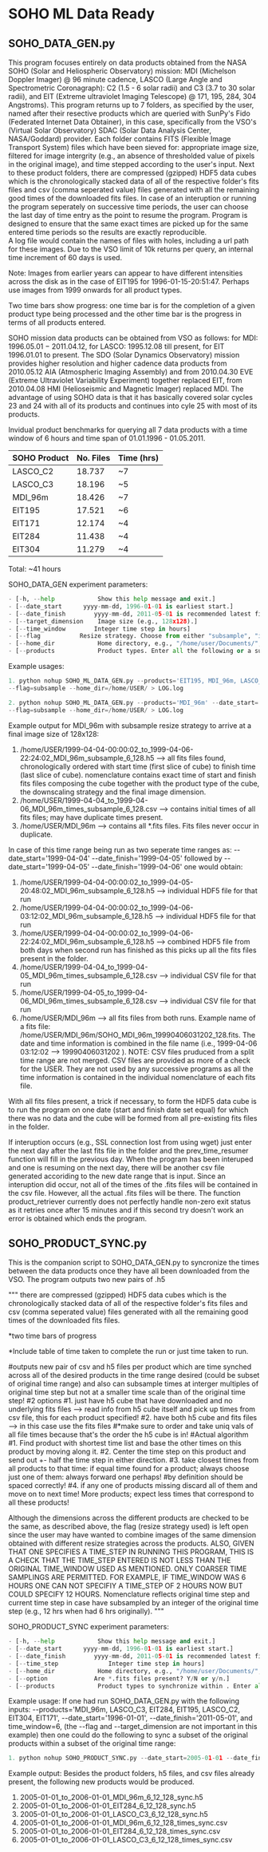 # SOHO ML Data Ready

## SOHO_DATA_GEN.py
This program focuses entirely on data products obtained from the NASA SOHO (Solar and Heliospheric Observatory) mission: MDI (Michelson Doppler Imager) @ 96 minute cadence, 
LASCO (Large Angle and Spectrometric Coronagraph): C2 (1.5 - 6 solar radii) and C3 (3.7 to 30 solar radii), and EIT (Extreme ultraviolet Imaging Telescope) @ 171, 195, 284, 304 Angstroms).
This program returns up to 7 folders, as specified by the user, named after their resective products which are queried with SunPy's Fido (Federated Internet Data Obtainer), in this case, specifically from the VSO's (Virtual Solar Observatory) SDAC (Solar Data Analysis Center, NASA/Goddard) provider. 
Each folder contains FITS (Flexible Image Transport System) files which have been sieved for: appropriate image size, filtered for image intergrity (e.g., an absence of thresholded value of pixels in the original image), and time stepped according to the user's input.
Next to these product folders, there are compressed (gzipped) HDF5 data cubes which is the chronologically stacked data of all of the respective folder's fits files and csv (comma seperated value) files generated with all the remaining good times of the downloaded fits files. 
In case of an interuption or running the program seperately on successive time periods, the user can choose the last day of time entry as the point to resume the program. 
Program is designed to ensure that the same exact times are picked up for the same entered time periods so the results are exactly reproducible.  
A log file would contain the names of files with holes, including a url path for these images. 
Due to the VSO limit of 10k returns per query, an internal time increment of 60 days is used. 

Note:
Images from earlier years can appear to have different intensities across the disk as in the case of EIT195 for 1996-01-15-20:51:47.
Perhaps use images from 1999 onwards for all product types.

Two time bars show progress: one time bar is for the completion of a given product type being processed and the other time bar is the progress in terms of all products entered.

SOHO mission data products can be obtained from VSO as follows: for MDI: 1996.05.01 − 2011.04.12, for LASCO: 1995.12.08 till present, for EIT 1996.01.01 to present. 
The SDO (Solar Dynamics Observatory) mission provides higher resolution and higher cadence data products from 2010.05.12 AIA (Atmospheric Imaging Assembly) and from 2010.04.30 EVE (Extreme Ultraviolet Variability Experiment) together replaced EIT, from 2010.04.08 HMI (Helioseismic and Magnetic Imager) replaced MDI. 
The advantage of using SOHO data is that it has basically covered solar cycles 23 and 24 with all of its products and continues into cyle 25 with most of its products.       

Invidual product benchmarks for querying all 7 data products with a time window of 6 hours and time span of 01.01.1996 - 01.05.2011.

| SOHO Product | No. Files | Time (hrs) |
| ------------ | --------- | ---------- | 
| LASCO_C2 | 18.737 | ~7 |
| LASCO_C3 | 18.196 | ~5 |
| MDI_96m  | 18.426 | ~7 |
| EIT195   | 17.521 | ~6 |
| EIT171   | 12.174 | ~4 |
| EIT284   | 11.438 | ~4 |
| EIT304   | 11.279 | ~4 |

Total: ~41 hours

SOHO_DATA_GEN experiment parameters:
```python
- [-h, --help            Show this help message and exit.]  
- [--date_start	     yyyy-mm-dd, 1996-01-01 is earliest start.]
- [--date_finish		yyyy-mm-dd, 2011-05-01 is recommended latest finish.]
- [--target_dimension    Image size (e.g., 128x128).]
- [--time_window		Integer time step in hours]
- [--flag 			Resize strategy. Choose from either "subsample", "interp", "minpool", or "maxpool".]
- [--home_dir            Home directory, e.g., "/home/user/Documents/", need "/" in the end.]
- [--products            Product types. Enter all the following or a subset thereof, in any order, seperated by commas: "EIT195, MDI_96m, LASCO_C2, LASCO_C3, EIT171, EIT304, EIT284"]
```

Example usages: 

```python 
1. python nohup SOHO_ML_DATA_GEN.py --products='EIT195, MDI_96m, LASCO_C3' --date_start='1996-01-01' --date_finish='2011-05-01' --target_dimension=128 --time_window=6 
--flag=subsample --home_dir=/home/USER/ > LOG.log
```

```python 
2. python nohup SOHO_ML_DATA_GEN.py --products='MDI_96m' --date_start='1999-04-04' --date_finish='1999-04-06' --target_dimension=128 --time_window=6 
--flag=subsample --home_dir=/home/USER/ > LOG.log
```

Example output for MDI_96m with subsample resize strategy to arrive at a final image size of 128x128:
1. /home/USER/1999-04-04-00:00:02_to_1999-04-06-22:24:02_MDI_96m_subsample_6_128.h5 --> all fits files found, chronologically ordered with start time (first slice of cube) to finish time (last slice of cube). nomenclature contains exact time of start and finish fits files composing the cube together with the product type of the cube, the downscaling strategy and the final image dimension.
2. /home/USER/1999-04-04_to_1999-04-06_MDI_96m_times_subsample_6_128.csv --> contains initial times of all fits files; may have duplicate times present. 
3. /home/USER/MDI_96m --> contains all *.fits files. Fits files never occur in duplicate.

In case of this time range being run as two seperate time ranges as: --date_start='1999-04-04' --date_finish='1999-04-05' followed by --date_start='1999-04-05' --date_finish='1999-04-06' one would obtain: 
1. /home/USER/1999-04-04-00:00:02_to_1999-04-05-20:48:02_MDI_96m_subsample_6_128.h5 --> individual HDF5 file for that run
2. /home/USER/1999-04-04-00:00:02_to_1999-04-06-03:12:02_MDI_96m_subsample_6_128.h5 --> individual HDF5 file for that run
3. /home/USER/1999-04-04-00:00:02_to_1999-04-06-22:24:02_MDI_96m_subsample_6_128.h5 --> combined HDF5 file from both days when second run has finished as this picks up all the fits files present in the folder.
4. /home/USER/1999-04-04_to_1999-04-05_MDI_96m_times_subsample_6_128.csv --> individual CSV file for that run
5. /home/USER/1999-04-05_to_1999-04-06_MDI_96m_times_subsample_6_128.csv --> individual CSV file for that run
6. /home/USER/MDI_96m --> all fits files from both runs. 
Example name of a fits file: /home/USER/MDI_96m/SOHO_MDI_96m_19990406031202_128.fits. The date and time information is combined in the file name (i.e., 1999-04-06 03:12:02 --> 19990406031202 ).
NOTE: CSV files pruduced from a split time range are not merged. CSV files are provided as more of a check for the USER. They are not used by any successive programs as all the time information is contained in the individual nomenclature  of each fits file.  

With all fits files present, a trick if necessary, to form the HDF5 data cube is to run the program on one date (start and finish date set equal) for which there was no data and the cube will be formed from all pre-existing fits files in the folder.

If interuption occurs (e.g., SSL connection lost from using wget) just enter the next day after the last fits file in the folder and the prev_time_resumer function will fill in the previous day. 
When the program has been interuped and one is resuming on the next day, there will be another csv file generated accoriding to the new date range that is input. 
Since an interuption did occur, not all of the times of the .fits files will be contained in the csv file. However, all the actual 
.fits files will be there.
The function product_retriever currently does not perfectly handle non-zero exit status as it retries once after 15 minutes and if this second try doesn't work an error is obtained which ends the program.

## SOHO_PRODUCT_SYNC.py
This is the companion script to SOHO_DATA_GEN.py to syncronize the times between the data products once they have all been downloaded from the VSO.
The program outputs two new pairs of .h5 


"""
there are compressed (gzipped) HDF5 data cubes which is the chronologically stacked data of all of the respective folder's fits files and csv (comma seperated value) files generated with all the remaining good times of the downloaded fits files. 

*two time bars of progress

*Include table of time taken to complete the run or just time taken to run.

#outputs new pair of csv and h5 files per product which are time synched across all of the desired products in the time range desired (could be subset of original time range) and also can subsample times at interger multiples of original time step but not at a smaller time scale than of the original time step!
#2 options 
#1. just have h5 cube that have downloaded and no underlying fits files --> read info from h5 cube itself and pick up times from csv file, this for each product specified! 
#2. have both h5 cube and fits files --> in this case use the fits files
#*make sure to order and take uniq vals of all file times because that's the order the h5 cube is in!
#Actual algorithm
#1. Find product with shortest time list and base the other times on this product by moving along it.
#2. Center the time step on this product and send out +- half the time step in either direction. 
#3. take closest times from all products to that time: if equal time found for a product; always choose just one of them: always forward one perhaps! #by definition should be spaced correctly!
#4. if any one of products missing discard all of them and move on to next time! More products; expect less times that correspond to all these products!


Although the dimensions across the different products are checked to be the same, as described above, the flag (resize strategy used) is left open since the user may have wanted to combine images of the same dimension obtained with different resize strategies across the products.
ALSO, GIVEN THAT ONE SPECIFIES A TIME_STEP IN RUNNING THIS PROGRAM, THIS IS A CHECK THAT THE TIME_STEP ENTERED IS NOT LESS THAN THE ORIGINAL TIME_WINDOW USED AS MENTIONED. ONLY COARSER TIME SAMPLINGS ARE PERMITTED. FOR EXAMPLE, IF TIME_WINDOW WAS 6 HOURS ONE CAN NOT SPECIFIY A TIME_STEP OF 2 HOURS NOW BUT COULD SPECIFY 12 HOURS.
Nomenclature reflects original time step and current time step in case have subsampled by an integer of the original time step (e.g., 12 hrs when had 6 hrs originally).
"""

SOHO_PRODUCT_SYNC experiment parameters:
```python
- [-h, --help            Show this help message and exit.]  
- [--date_start	     yyyy-mm-dd, 1996-01-01 is earliest start.]
- [--date_finish		yyyy-mm-dd, 2011-05-01 is recommended latest finish.]
- [--time_step		    	Integer time step in hours]
- [--home_dir            Home directory, e.g., "/home/user/Documents/", need "/" in the end.]
- [--option 			Are *.fits files present? Y/N or y/n.]
- [--products            Product types to synchronize within . Enter all the following or a subset thereof, in any order, seperated by commas: "EIT195, MDI_96m, LASCO_C2, LASCO_C3, EIT171, EIT304, EIT284"]
```

Example usage:
If one had run SOHO_DATA_GEN.py with the following inputs: --products='MDI_96m, LASCO_C3, EIT284, EIT195, LASCO_C2, EIT304, EIT171', --date_start='1996-01-01', --date_finish='2011-05-01', and time_window=6, (the --flag and --target_dimension are not important in this example) then one could do the following to sync a subset of the original products within a subset of the original time range:
```python
1. python nohup SOHO_PRODUCT_SYNC.py --date_start=2005-01-01 --date_finish=2006-01-01 --time_step=12 --home_dir=/home/USER/ --option=Y --products='MDI_96m, LASCO_C3, EIT284' > LOG.log
```

Example output:
Besides the product folders, h5 files, and csv files already present, the following new products would be produced.
1. 2005-01-01_to_2006-01-01_MDI_96m_6_12_128_sync.h5
2. 2005-01-01_to_2006-01-01_EIT284_6_12_128_sync.h5
3. 2005-01-01_to_2006-01-01_LASCO_C3_6_12_128_sync.h5
4. 2005-01-01_to_2006-01-01_MDI_96m_6_12_128_times_sync.csv
5. 2005-01-01_to_2006-01-01_EIT284_6_12_128_times_sync.csv
6. 2005-01-01_to_2006-01-01_LASCO_C3_6_12_128_times_sync.csv

